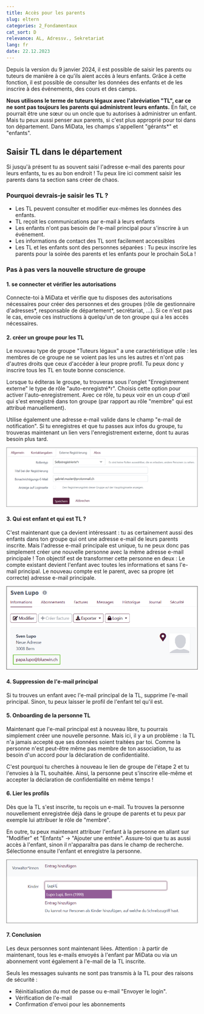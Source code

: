 ```yaml
---
title: Accès pour les parents
slug: eltern
categories: 2_Fondamentaux
cat_sort: D
relevance: AL, Adressv., Sekretariat
lang: fr
date: 22.12.2023
---
```


Depuis la version du 9 janvier 2024, il est possible de saisir les parents ou tuteurs de manière à ce qu'ils aient accès à leurs enfants. Grâce à cette fonction, il est possible de consulter les données des enfants et de les inscrire à des événements, des cours et des camps.

**Nous utilisons le terme de tuteurs légaux avec l'abréviation "TL", car ce ne sont pas toujours les parents qui administrent leurs enfants.** En fait, ce pourrait être une sœur ou un oncle que tu autorises à administrer un enfant. Mais tu peux aussi penser aux parents, si c'est plus approprié pour toi dans ton département. Dans MiData, les champs s'appellent "gérants*" et "enfants".

## Saisir TL dans le département
Si jusqu'à présent tu as souvent saisi l'adresse e-mail des parents pour leurs enfants, tu es au bon endroit ! Tu peux lire ici comment saisir les parents dans ta section sans créer de chaos.

### Pourquoi devrais-je saisir les TL ?
- Les TL peuvent consulter et modifier eux-mêmes les données des enfants.
- TL reçoit les communications par e-mail à leurs enfants
- Les enfants n'ont pas besoin de l'e-mail principal pour s'inscrire à un événement.
- Les informations de contact des TL sont facilement accessibles
- Les TL et les enfants sont des personnes séparées : Tu peux inscrire les parents pour la soirée des parents et les enfants pour le prochain SoLa !

### Pas à pas vers la nouvelle structure de groupe
#### 1. se connecter et vérifier les autorisations

Connecte-toi à MiData et vérifie que tu disposes des autorisations nécessaires pour créer des personnes et des groupes (rôle de gestionnaire d'adresses\*, responsable de département\*, secrétariat, ...). Si ce n'est pas le cas, envoie ces instructions à quelqu'un de ton groupe qui a les accès nécessaires.

#### 2. créer un groupe pour les TL
Le nouveau type de groupe "Tuteurs légaux" a une caractéristique utile : les membres de ce groupe ne se voient pas les uns les autres et n'ont pas d'autres droits que ceux d'accéder à leur propre profil. Tu peux donc y inscrire tous les TL en toute bonne conscience.

Lorsque tu éditeras le groupe, tu trouveras sous l'onglet "Enregistrement externe" le type de rôle "auto-enregistré*r". Choisis cette option pour activer l'auto-enregistrement. Avec ce rôle, tu peux voir en un coup d'œil qui s'est enregistré dans ton groupe (par rapport au rôle "membre" qui est attribué manuellement). 

Utilise également une adresse e-mail valide dans le champ "e-mail de notification". Si tu enregistres et que tu passes aux infos du groupe, tu trouveras maintenant un lien vers l'enregistrement externe, dont tu auras besoin plus tard.

![Attribuer un enfant](/images/basicfunctions/selbst_reg_de.png)

#### 3. Qui est enfant et qui est TL ?
C'est maintenant que ça devient intéressant : tu as certainement aussi des enfants dans ton groupe qui ont une adresse e-mail de leurs parents inscrite. Mais l'adresse e-mail principale est unique, tu ne peux donc pas simplement créer une nouvelle personne avec la même adresse e-mail principale ! Ton objectif est de transformer cette personne en deux : Le compte existant devient l'enfant avec toutes les informations et sans l'e-mail principal. Le nouveau compte est le parent, avec sa propre (et correcte) adresse e-mail principale.

![Attribuer un enfant](/images/basicfunctions/kind_falsche_email_de.png)

#### 4. Suppression de l'e-mail principal
Si tu trouves un enfant avec l'e-mail principal de la TL, supprime l'e-mail principal. Sinon, tu peux laisser le profil de l'enfant tel qu'il est.

#### 5. Onboarding de la personne TL
Maintenant que l'e-mail principal est à nouveau libre, tu pourrais simplement créer une nouvelle personne. Mais ici, il y a un problème : la TL n'a jamais accepté que ses données soient traitées par toi. Comme la personne n'est peut-être même pas membre de ton association, tu as besoin d'un accord pour la déclaration de confidentialité. 

C'est pourquoi tu cherches à nouveau le lien de groupe de l'étape 2 et tu l'envoies à la TL souhaitée. Ainsi, la personne peut s'inscrire elle-même et accepter la déclaration de confidentialité en même temps !

#### 6. Lier les profils
Dès que la TL s'est inscrite, tu reçois un e-mail. Tu trouves la personne nouvellement enregistrée déjà dans le groupe de parents et tu peux par exemple lui attribuer le rôle de "membre".

En outre, tu peux maintenant attribuer l'enfant à la personne en allant sur "Modifier" et "Enfants" -> "Ajouter une entrée". Assure-toi que tu as aussi accès à l'enfant, sinon il n'apparaîtra pas dans le champ de recherche. Sélectionne ensuite l'enfant et enregistre la personne.

![Attribuer un enfant](/images/basicfunctions/kind_zuteilen_de.png)

#### 7. Conclusion
Les deux personnes sont maintenant liées. Attention : à partir de maintenant, tous les e-mails envoyés à l'enfant par MiData ou via un abonnement vont également à l'e-mail de la TL inscrite.

Seuls les messages suivants ne sont pas transmis à la TL pour des raisons de sécurité :
- Réinitialisation du mot de passe ou e-mail "Envoyer le login".
- Vérification de l'e-mail
- Confirmation d'envoi pour les abonnements
